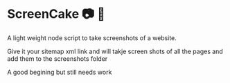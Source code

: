 # ScreenCake :camera: :cake:

A light weight node script to take screenshots of a website.

Give it your sitemap xml link and will takje screen shots of all the pages and add them to the screenshots folder

A good begining but still needs work
